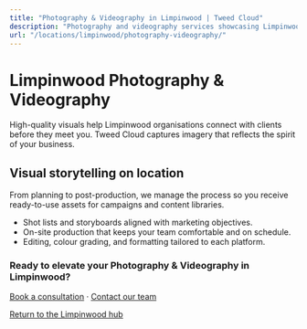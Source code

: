 ```yaml
---
title: "Photography & Videography in Limpinwood | Tweed Cloud"
description: "Photography and videography services showcasing Limpinwood teams, products, and places."
url: "/locations/limpinwood/photography-videography/"
---
```


# Limpinwood Photography & Videography

High-quality visuals help Limpinwood organisations connect with clients before they meet you. Tweed Cloud captures imagery that reflects the spirit of your business.

## Visual storytelling on location

From planning to post-production, we manage the process so you receive ready-to-use assets for campaigns and content libraries.

- Shot lists and storyboards aligned with marketing objectives.
- On-site production that keeps your team comfortable and on schedule.
- Editing, colour grading, and formatting tailored to each platform.

### Ready to elevate your Photography & Videography in Limpinwood?

[Book a consultation](/consultation/) · [Contact our team](/contact/)

[Return to the Limpinwood hub](/locations/limpinwood/)
